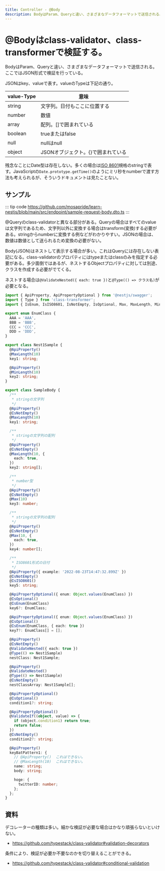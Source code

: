 ```yaml
---
title: Controller - @Body
description: BodyはParam、Queryと違い、さまざまなデータフォーマットで送信される。ここではJSON形式で検証を行っている。JSONはkey、valueで表す。valueのTypeは下記の通り。
---
```


# @Bodyはclass-validator、class-transformerで検証する。

BodyはParam、Queryと違い、さまざまなデータフォーマットで送信される。ここではJSON形式で検証を行っている。

JSONはkey、valueで表す。valueのTypeは下記の通り。

|value-Type|意味|
|---|---|
|string|文字列。日付もここに位置する|
|number|数値|
|array|配列。[]で囲まれている|
|boolean|trueまたはfalse|
|null|nullはnull|
|object|JSONオブジェクト。{}で囲まれている|

残念なことにDate型は存在しない。多くの場合は[ISO 8601](https://ja.wikipedia.org/wiki/ISO_8601)規格のstringで表す。JavaScriptの`Date.prototype.getTime()`のようにミリ秒をnumberで渡す方法も考えられるが、そういうドキュメントは見たことない。

<ClientOnly>
  <CallInFeedAdsense />
</ClientOnly>


## サンプル

::: tip code
<https://github.com/mosapride/learn-nestjs/blob/main/src/endpoint/sample-request-body.dto.ts>
:::

@Queryのclass-validatorと異なる部分がある。Queryの場合はすべてのvalueは文字列であるため、文字列以外に変換する場合はtransform(変換)する必要がある。stringからnumberに変換する例などがわかりやすい。JSONの場合は、数値は数値として送られるため変換の必要がない。

Body(JSON)はネストして表示する場合が多い。これはQueryには存在しない表記になる。class-validatorのプロパティにはtypeまたはclassのみを指定する必要がある。多少面倒ではあるが、ネストするObjectプロパティに対しては別途、クラスを作成する必要がでてくる。

ネストする場合は`@ValidateNested({ each: true })`と`@Type(() => クラス名)`が必要となる。

```ts
import { ApiProperty, ApiPropertyOptional } from '@nestjs/swagger';
import { Type } from 'class-transformer';
import { IsEnum, IsISO8601, IsNotEmpty, IsOptional, Max, MaxLength, MinLength, ValidateIf, ValidateNested } from 'class-validator';

export enum EnumClass {
  AAA = 'AAA',
  BBB = 'BBB',
  CCC = 'CCC',
  DDD = 'DDD',
}

export class Nest1Sample {
  @ApiProperty()
  @MaxLength(10)
  key1: string;

  @ApiProperty()
  @MinLength(10)
  key2: string;
}

export class SampleBody {
  /**
   * stringの文字列
   */
  @ApiProperty()
  @IsNotEmpty()
  @MaxLength(10)
  key1: string;

  /**
   * stringの文字列の配列
   */
  @ApiProperty()
  @IsNotEmpty()
  @MaxLength(10, {
    each: true,
  })
  key2: string[];

  /**
   * number型
   */
  @ApiProperty()
  @IsNotEmpty()
  @Max(10)
  key3: number;

  /**
   * stringの文字列の配列
   */
  @ApiProperty()
  @IsNotEmpty()
  @Max(10, {
    each: true,
  })
  key4: number[];

  /**
   * ISO8601形式の日付
   */
  @ApiProperty({ example: '2022-08-23T14:47:32.899Z' })
  @IsNotEmpty()
  @IsISO8601()
  key5: string;

  @ApiPropertyOptional({ enum: Object.values(EnumClass) })
  @IsOptional()
  @IsEnum(EnumClass)
  key6?: EnumClass;

  @ApiPropertyOptional({ enum: Object.values(EnumClass) })
  @IsOptional()
  @IsEnum(EnumClass, { each: true })
  key7?: EnumClass[] = [];

  @ApiProperty()
  @IsNotEmpty()
  @ValidateNested({ each: true })
  @Type(() => Nest1Sample)
  nestClass: Nest1Sample;

  @ApiProperty()
  @ValidateNested()
  @Type(() => Nest1Sample)
  @IsNotEmpty()
  nestClassArray: Nest1Sample[];

  @ApiPropertyOptional()
  @IsOptional()
  condition1?: string;

  @ApiPropertyOptional()
  @ValidateIf((object, value) => {
    if (object.condition1) return true;
    return false;
  })
  @IsNotEmpty()
  condition2?: string;

  @ApiProperty()
  keyBatPattern1: {
    // @ApiProperty()  これはできない。
    // @MaxLength(10)  これはできない。
    name: string;
    body: string;

    hoge: {
      twitterID: number;
    };
  };
}
```

## 資料

デコレーターの種類は多い。細かな検証が必要な場合はかなり頑張らないといけない。

* <https://github.com/typestack/class-validator#validation-decorators>

条件により、検証が必要か不要なのかを切り替えることができる。

* <https://github.com/typestack/class-validator#conditional-validation>

<ClientOnly>
  <CallInFeedAdsense />
</ClientOnly>

